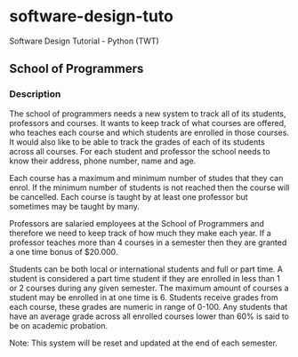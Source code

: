 # software-design-tuto
Software Design Tutorial - Python (TWT)


## School of Programmers
### Description

The school of programmers needs a new system to track all of its students,
professors and courses. It wants to keep track of what courses are offered, who teaches each
course and which students are enrolled in those courses. It would also like to be able to track
the grades of each of its students across all courses. For each student and professor the school
needs to know their address, phone number, name and age.

Each course has a maximum and minimum number of studes that they can enrol. If the minimum
number of students is not reached then the course will be cancelled. Each course is taught
by at least one professor but sometimes may be taught by many.

Professors are salaried employees at the School of Programmers and therefore we need to keep track
of how much they make each year. If a professor teaches more than 4 courses in a semester then they
are granted a one time bonus of $20.000.

Students can be both local or international students and full or part time. A student is considered
a part time student if they are enrolled in less than 1 or 2 courses during any given semester.
The maximum amount of courses a student may be enrolled in at one time is 6. Students
receive grades from each course, these grades are numeric in range of 0-100. Any students
that have an average grade across all enrolled courses lower than 60% is said to be on 
academic probation.

Note: This system will be reset and updated at the end of each semester.